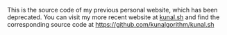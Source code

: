This is the source code of my previous personal website, which has been deprecated. You can visit my more recent website at [kunal.sh](https://kunal.sh) and find the corresponding source code at https://github.com/kunalgorithm/kunal.sh
